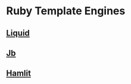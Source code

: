 # Ruby Template Engines

## [Liquid](https://github.com/Shopify/liquid)

## [Jb](https://github.com/amatsuda/jb)

## [Hamlit](https://github.com/k0kubun/hamlit)
